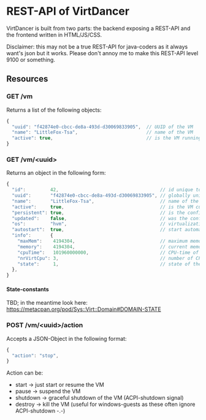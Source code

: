 # REST-API of VirtDancer

VirtDancer is built from two parts: the backend exposing a REST-API and the frontend written in HTML/JS/CSS.

Disclaimer: this may not be a true REST-API for java-coders as it always want's json but it works. Please
don't annoy me to make this REST-API  level 9100 or something.

## Resources

### GET /vm

Returns a list of the following objects:
```js
{
  "uuid": "f42874e0-cbcc-de8a-493d-d30069833905",  // UUID of the VM
  "name": "LittleFox-Tsa",                         // name of the VM
  "active": true,                                  // is the VM running?
}
```

### GET /vm/&lt;uuid&gt;

Returns an object in the following form:
```js
{
  "id":         42,                                     // id unique to the current host of the VM
  "uuid":       "f42874e0-cbcc-de8a-493d-d30069833905", // globally unique ID of the VM
  "name":       "LittleFox-Tsa",                        // name of the VM 
  "active":     true,                                   // is the VM currently running
  "persistent": true,                                   // is the configuration saved on the host?
  "updated":    false,                                  // was the configuration updated since starting the VM?
  "os":         "hvm",                                  // virtualization-type
  "autostart":  true,                                   // start automatically when the host is started
  "info":       {
    "maxMem":    4194304,                               // maximum memory for VM in KBytes
    "memory":    4194304,                               // current memory for VM in KBytes
    "cpuTime":   101960000000,                          // CPU-time of the VM
    "nrVirtCpu": 3,                                     // number of CPUs for the VM
    "state":     1,                                     // state of the VM, see below
  },
}
```

#### State-constants

TBD; in the meantime look here: https://metacpan.org/pod/Sys::Virt::Domain#DOMAIN-STATE

### POST /vm/&lt;uuid&gt;/action

Accepts a JSON-Object in the following format:
```js
{
  "action": "stop",
}
```

Action can be:
* start -> just start or resume the VM
* pause -> suspend the VM
* shutdown -> graceful shutdown of the VM (ACPI-shutdown signal)
* destroy -> kill the VM (useful for windows-guests as these often ignore ACPI-shutdown -.-)
